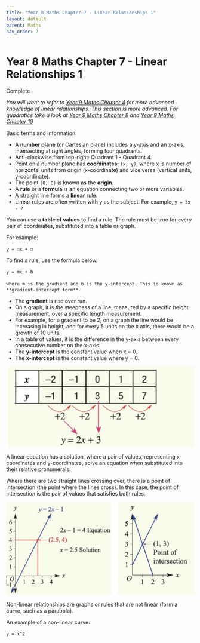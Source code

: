 ```yaml
---
title: "Year 8 Maths Chapter 7 - Linear Relationships 1"
layout: default
parent: Maths
nav_order: 7
---
```


# Year 8 Maths Chapter 7 - Linear Relationships 1

<label class="label label-green">Complete</label>

*You will want to refer to [Year 9 Maths Chapter 4](y9c4.html) for more advanced knowledge of linear relationships. This section is more advanced. For quadratics take a look at [Year 9 Maths Chapter 8](y9c8.html) and [Year 9 Maths Chapter 10](y9c10.html)*

Basic terms and information:

- A **number plane** (or Cartesian plane) includes a y-axis and an x-axis, intersecting at right angles, forming four quadrants.
- Anti-clockwise from top-right: Quadrant 1 - Quadrant 4.
- Point on a number plane has **coordinates**: `(x, y)`, where x is number of horizontal units from origin (x-coordinate) and vice versa (vertical units, y-coordinate).
- The point `(0, 0)` is known as the **origin**.
- A **rule** or a **formula** is an equation connecting two or more variables.
- A straight line forms a **linear** rule.
- Linear rules are often written with y as the subject. For example, `y = 3x - 2`

You can use a **table of values** to find a rule. The rule must be true for every pair of coordinates, substituted into a table or graph.

For example:

	y = ☐x + ☐

To find a rule, use the formula below.

	y = mx + b

	where m is the gradient and b is the y-intercept. This is known as **gradient-intercept form**.

- The **gradient** is rise over run. 
- On a graph, it is the steepness of a line, measured by a specific height measurement, over a specific length measurement. 
- For example, for a gradient to be 2, on a graph the line would be increasing in height, and for every 5 units on the x axis, there would be a growth of 10 units. 
- In a table of values, it is the difference in the y-axis between every consecutive number on the x-axis
- The **y-intercept** is the constant value when x = 0. 
- The **x-intercept** is the constant value where y = 0.

![Gradient-intercept form](resources/maths/linear1.jpg)


A linear equation has a solution, where a pair of values, representing x-coordinates and y-coordinates, solve an equation when substituted into their relative pronumerals.

Where there are two straight lines crossing over, there is a point of intersection (the point where the lines cross). In this case, the point of intersection is the pair of values that satisfies both rules.

![Point of intersection](resources/maths/linear2.jpg)

Non-linear relationships are graphs or rules that are not linear (form a curve, such as a parabola).

An example of a non-linear curve:

	y = x^2
